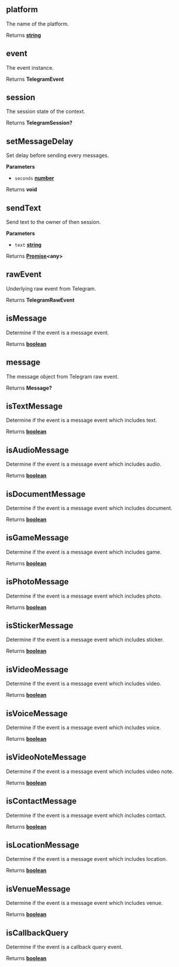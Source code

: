 <!-- Generated by documentation.js. Update this documentation by updating the source code. -->

## platform

The name of the platform.

Returns **[string](https://developer.mozilla.org/en-US/docs/Web/JavaScript/Reference/Global_Objects/String)** 

## event

The event instance.

Returns **TelegramEvent** 

## session

The session state of the context.

Returns **TelegramSession?** 

## setMessageDelay

Set delay before sending every messages.

**Parameters**

-   `seconds` **[number](https://developer.mozilla.org/en-US/docs/Web/JavaScript/Reference/Global_Objects/Number)** 

Returns **void** 

## sendText

Send text to the owner of then session.

**Parameters**

-   `text` **[string](https://developer.mozilla.org/en-US/docs/Web/JavaScript/Reference/Global_Objects/String)** 

Returns **[Promise](https://developer.mozilla.org/en-US/docs/Web/JavaScript/Reference/Global_Objects/Promise)&lt;any>** 

## rawEvent

Underlying raw event from Telegram.

Returns **TelegramRawEvent** 

## isMessage

Determine if the event is a message event.

Returns **[boolean](https://developer.mozilla.org/en-US/docs/Web/JavaScript/Reference/Global_Objects/Boolean)** 

## message

The message object from Telegram raw event.

Returns **Message?** 

## isTextMessage

Determine if the event is a message event which includes text.

Returns **[boolean](https://developer.mozilla.org/en-US/docs/Web/JavaScript/Reference/Global_Objects/Boolean)** 

## isAudioMessage

Determine if the event is a message event which includes audio.

Returns **[boolean](https://developer.mozilla.org/en-US/docs/Web/JavaScript/Reference/Global_Objects/Boolean)** 

## isDocumentMessage

Determine if the event is a message event which includes document.

Returns **[boolean](https://developer.mozilla.org/en-US/docs/Web/JavaScript/Reference/Global_Objects/Boolean)** 

## isGameMessage

Determine if the event is a message event which includes game.

Returns **[boolean](https://developer.mozilla.org/en-US/docs/Web/JavaScript/Reference/Global_Objects/Boolean)** 

## isPhotoMessage

Determine if the event is a message event which includes photo.

Returns **[boolean](https://developer.mozilla.org/en-US/docs/Web/JavaScript/Reference/Global_Objects/Boolean)** 

## isStickerMessage

Determine if the event is a message event which includes sticker.

Returns **[boolean](https://developer.mozilla.org/en-US/docs/Web/JavaScript/Reference/Global_Objects/Boolean)** 

## isVideoMessage

Determine if the event is a message event which includes video.

Returns **[boolean](https://developer.mozilla.org/en-US/docs/Web/JavaScript/Reference/Global_Objects/Boolean)** 

## isVoiceMessage

Determine if the event is a message event which includes voice.

Returns **[boolean](https://developer.mozilla.org/en-US/docs/Web/JavaScript/Reference/Global_Objects/Boolean)** 

## isVideoNoteMessage

Determine if the event is a message event which includes video note.

Returns **[boolean](https://developer.mozilla.org/en-US/docs/Web/JavaScript/Reference/Global_Objects/Boolean)** 

## isContactMessage

Determine if the event is a message event which includes contact.

Returns **[boolean](https://developer.mozilla.org/en-US/docs/Web/JavaScript/Reference/Global_Objects/Boolean)** 

## isLocationMessage

Determine if the event is a message event which includes location.

Returns **[boolean](https://developer.mozilla.org/en-US/docs/Web/JavaScript/Reference/Global_Objects/Boolean)** 

## isVenueMessage

Determine if the event is a message event which includes venue.

Returns **[boolean](https://developer.mozilla.org/en-US/docs/Web/JavaScript/Reference/Global_Objects/Boolean)** 

## isCallbackQuery

Determine if the event is a callback query event.

Returns **[boolean](https://developer.mozilla.org/en-US/docs/Web/JavaScript/Reference/Global_Objects/Boolean)** 
